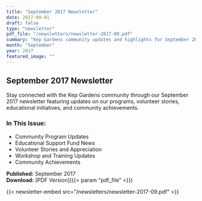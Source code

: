 ```yaml
---
title: "September 2017 Newsletter"
date: 2017-09-01
draft: false
type: "newsletter"
pdf_file: "/newsletters/newsletter-2017-09.pdf"
summary: "Kep Gardens community updates and highlights for September 2017"
month: "September"
year: 2017
featured_image: ""
---
```


## September 2017 Newsletter

Stay connected with the Kep Gardens community through our September 2017 newsletter featuring updates on our programs, volunteer stories, educational initiatives, and community achievements.

### In This Issue:
- Community Program Updates
- Educational Support Fund News
- Volunteer Stories and Appreciation
- Workshop and Training Updates
- Community Achievements

**Published:** September 2017  
**Download:** [PDF Version]({{< param "pdf_file" >}})

{{< newsletter-embed src="/newsletters/newsletter-2017-09.pdf" >}}
